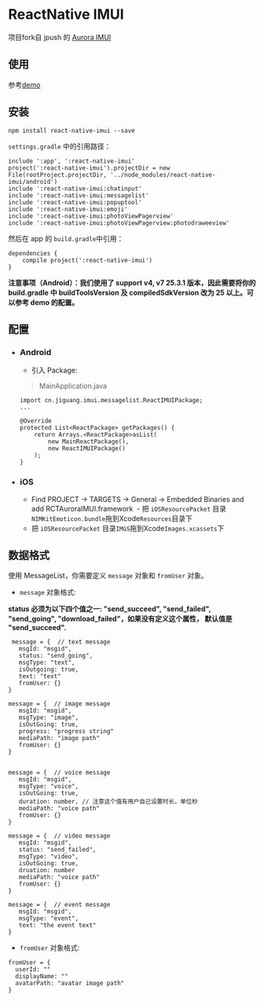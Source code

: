 # ReactNative IMUI
项目fork自 jpush 的 [Aurora IMUI](https://github.com/jpush/aurora-imui/tree/master/ReactNative)

## 使用
参考[demo](https://github.com/reactnativecomponent/react-native-chat-demo)
## 安装

```
npm install react-native-imui --save
```
 `settings.gradle` 中的引用路径：
```
include ':app', ':react-native-imui'
project(':react-native-imui').projectDir = new File(rootProject.projectDir, '../node_modules/react-native-imui/android')
include ':react-native-imui:chatinput'
include ':react-native-imui:messagelist'
include ':react-native-imui:popuptool'
include ':react-native-imui:emoji'
include ':react-native-imui:photoViewPagerview'
include ':react-native-imui:photoViewPagerview:photodraweeview'
```

然后在 app 的 `build.gradle`中引用：

```
dependencies {
    compile project(':react-native-imui')
}
```

**注意事项（Android）：我们使用了 support v4, v7 25.3.1 版本，因此需要将你的 build.gradle 中 buildToolsVersion 及 compiledSdkVersion 改为 25 以上。可以参考 demo 的配置。**

## 配置

- ### Android

  - 引入 Package:

  > MainApplication.java

  ```
  import cn.jiguang.imui.messagelist.ReactIMUIPackage;
  ...

  @Override
  protected List<ReactPackage> getPackages() {
      return Arrays.<ReactPackage>asList(
          new MainReactPackage(),
          new ReactIMUIPackage()
      );
  }
  ```



- ### iOS
  - Find PROJECT -> TARGETS -> General -> Embedded Binaries  and add RCTAuroraIMUI.framework
  - 把 `iOSResourcePacket` 目录`NIMKitEmoticon.bundle`拖到Xcode`Resources`目录下
  - 把 `iOSResourcePacket` 目录`IMGS`拖到Xcode`Images.xcassets`下

## 数据格式

使用 MessageList，你需要定义 `message` 对象和 `fromUser` 对象。

- `message` 对象格式:

**status 必须为以下四个值之一: "send_succeed", "send_failed", "send_going", "download_failed"，如果没有定义这个属性， 默认值是 "send_succeed".**

 ```
  message = {  // text message
    msgId: "msgid",
    status: "send_going",
    msgType: "text",
    isOutgoing: true,
    text: "text"
    fromUser: {}
}

message = {  // image message
    msgId: "msgid",
    msgType: "image",
    isOutGoing: true,
    progress: "progress string"
    mediaPath: "image path"
    fromUser: {}
}


message = {  // voice message
    msgId: "msgid",
    msgType: "voice",
    isOutGoing: true,
    duration: number, // 注意这个值有用户自己设置时长，单位秒
    mediaPath: "voice path"
    fromUser: {}
}

message = {  // video message
    msgId: "msgid",
    status: "send_failed",
    msgType: "video",
    isOutGoing: true,
    druation: number
    mediaPath: "voice path"
    fromUser: {}
}

message = {  // event message
    msgId: "msgid",
    msgType: "event",
    text: "the event text"
}
 ```

-    `fromUser` 对象格式:

  ```
  fromUser = {
    userId: ""
    displayName: ""
    avatarPath: "avatar image path"
  }
  ```


